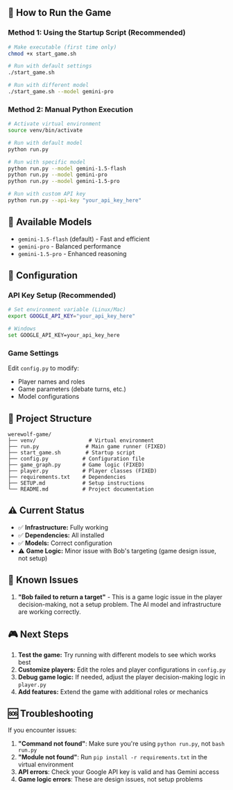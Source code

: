 ## 🚀 How to Run the Game

### Method 1: Using the Startup Script (Recommended)
```bash
# Make executable (first time only)
chmod +x start_game.sh

# Run with default settings
./start_game.sh

# Run with different model
./start_game.sh --model gemini-pro
```

### Method 2: Manual Python Execution
```bash
# Activate virtual environment
source venv/bin/activate

# Run with default model
python run.py

# Run with specific model
python run.py --model gemini-1.5-flash
python run.py --model gemini-pro
python run.py --model gemini-1.5-pro

# Run with custom API key
python run.py --api-key "your_api_key_here"
```

## 🎯 Available Models

- `gemini-1.5-flash` (default) - Fast and efficient
- `gemini-pro` - Balanced performance  
- `gemini-1.5-pro` - Enhanced reasoning

## 🔧 Configuration

### API Key Setup (Recommended)
```bash
# Set environment variable (Linux/Mac)
export GOOGLE_API_KEY="your_api_key_here"

# Windows
set GOOGLE_API_KEY=your_api_key_here
```

### Game Settings
Edit `config.py` to modify:
- Player names and roles
- Game parameters (debate turns, etc.)
- Model configurations

## 📁 Project Structure

```
werewolf-game/
├── venv/                 # Virtual environment
├── run.py               # Main game runner (FIXED)
├── start_game.sh        # Startup script
├── config.py           # Configuration file
├── game_graph.py       # Game logic (FIXED)
├── player.py           # Player classes (FIXED)
├── requirements.txt    # Dependencies
├── SETUP.md            # Setup instructions
└── README.md           # Project documentation
```

## ⚠️ Current Status

- ✅ **Infrastructure:** Fully working
- ✅ **Dependencies:** All installed
- ✅ **Models:** Correct configuration
- ⚠️ **Game Logic:** Minor issue with Bob's targeting (game design issue, not setup)

## 🐛 Known Issues

1. **"Bob failed to return a target"** - This is a game logic issue in the player decision-making, not a setup problem. The AI model and infrastructure are working correctly.

## 🎮 Next Steps

1. **Test the game:** Try running with different models to see which works best
2. **Customize players:** Edit the roles and player configurations in `config.py`
3. **Debug game logic:** If needed, adjust the player decision-making logic in `player.py`
4. **Add features:** Extend the game with additional roles or mechanics

## 🆘 Troubleshooting

If you encounter issues:

1. **"Command not found"**: Make sure you're using `python run.py`, not `bash run.py`
2. **"Module not found"**: Run `pip install -r requirements.txt` in the virtual environment
3. **API errors**: Check your Google API key is valid and has Gemini access
4. **Game logic errors**: These are design issues, not setup problems
